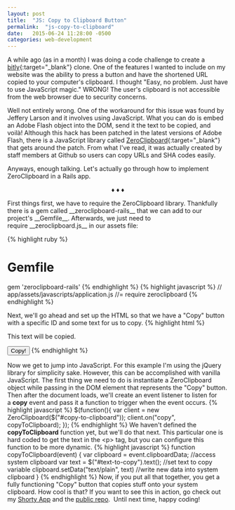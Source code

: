 ```yaml
---
layout: post
title:  "JS: Copy to Clipboard Button"
permalink:  "js-copy-to-clipboard"
date:   2015-06-24 11:28:00 -0500
categories: web-development
---
```

A while ago (as in a month) I was doing a code challenge to create a [bitly](href="https://bitly.com/"){:target="_blank"} clone. One of the features I wanted to include on my website was the ability to press a button and have the shortened URL copied to your computer's clipboard. I thought "Easy, no problem. Just have to use JavaScript magic." WRONG! The user's clipboard is not accessible from the web browser due to security concerns.

Well not entirely wrong. One of the workaround for this issue was found by Jeffery Larson and it involves using JavaScript. What you can do is embed an Adobe Flash object into the DOM, send it the text to be copied, and voilà! Although this hack has been patched in the latest versions of Adobe Flash, there is a JavaScript library called [ZeroClipboard](href="https://github.com/zeroclipboard/zeroclipboard"){:target="_blank"} that gets around the patch. From what I've read, it was actually created by staff members at Github so users can copy URLs and SHA codes easily.

 Anyways, enough talking. Let's actually go through how to implement ZeroClipboard in a Rails app.
<p style="text-align: center;">♦ ♦ ♦</p>
First things first, we have to require the ZeroClipboard library. Thankfully there is a gem called __zeroclipboard-rails__ that we can add to our project's __Gemfile__. Afterwards, we just need to require __zeroclipboard.js__ in our assets file:

{% highlight ruby %}
# Gemfile
gem 'zeroclipboard-rails'
{% endhighlight %}
{% highlight javascript %}
// app/assets/javascripts/application.js
//= require zeroclipboard
{% endhighlight %}

Next, we'll go ahead and set up the HTML so that we have a "Copy" button with a specific ID and some text for us to copy.
{% highlight html %}
<p id="text-to-copy">This text will be copied.</p>
<button id="copy-to-clipboard">Copy!</button>
{% endhighlight %}

Now we get to jump into JavaScript. For this example I'm using the jQuery library for simplicity sake. However, this can be accomplished with vanilla JavaScript. The first thing we need to do is instantiate a ZeroClipboard object while passing in the DOM element that represents the "Copy" button. Then after the document loads, we'll create an event listener to listen for a __copy__ event and pass it a function to trigger when the event occurs.
{% highlight javascript %}
$(function(){
  var client = new ZeroClipboard($("#copy-to-clipboard"));
  client.on("copy", copyToClipboard);
});
{% endhighlight %}
We haven't defined the __copyToClipboard__ function yet, but we'll do that next. This particular one is hard coded to get the text in the &lt;p&gt; tag, but you can configure this function to be more dynamic.
{% highlight javascript %}
function copyToClipboard(event) {
  var clipboard = event.clipboardData; //access system clipboard
  var text = $("#text-to-copy").text(); //set text to copy variable
  clipboard.setData("text/plain", text) //write new data into system clipboard
}
{% endhighlight %}
Now, if you put all that together, you get a fully functioning "Copy" button that copies stuff onto your system clipboard. How cool is that? If you want to see this in action, go check out my <a href="https://shorty-app.herokuapp.com/" target="_blank">Shorty App</a> and the <a href="https://github.com/snags88/url-shortener" target="_blank">public repo</a>.  Until next time, happy coding!
